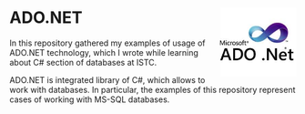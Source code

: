 # ADO.NET <img src="https://github.com/levonaramyan/ISTC_C_Sharp_ADO.NET/blob/master/ADO_.NET_icon.jpg" align="right" width="134px" height="120px" />
In this repository  gathered my examples of usage of ADO.NET technology, which I wrote while learning about C# section of databases at ISTC.

ADO.NET is integrated library of C#, which allows to work with databases. In particular, the examples of this repository represent cases of working with MS-SQL databases.

